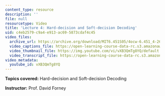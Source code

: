 ```yaml
---
content_type: resource
description: ''
file: null
resourcetype: Video
title: 'Lecture 4: Hard-decision and Soft-decision Decoding'
uid: c4eb2579-c9a4-e913-ac69-5873cdaf4c45
video_files:
  archive_url: https://archive.org/download/MIT6.451S05/4ocw-6.451_4-261-14feb2005-220k.mp4
  video_captions_file: https://open-learning-course-data-rc.s3.amazonaws.com/6-451-principles-of-digital-communication-ii-spring-2005/a15a016bed8c5e7a978a572d16e6377a_vXB3QmTg8YQ.vtt
  video_thumbnail_file: https://img.youtube.com/vi/vXB3QmTg8YQ/default.jpg
  video_transcript_file: https://open-learning-course-data-rc.s3.amazonaws.com/6-451-principles-of-digital-communication-ii-spring-2005/ef73fbc32664b8ff4453efe71f5edaf1_vXB3QmTg8YQ.pdf
video_metadata:
  youtube_id: vXB3QmTg8YQ
---
```


**Topics covered:** Hard-decision and Soft-decision Decoding

**Instructor:** Prof. David Forney
